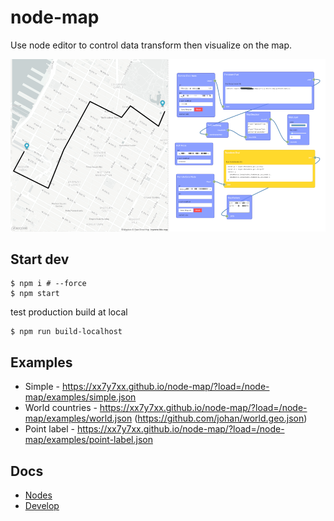 # node-map

Use node editor to control data transform then visualize on the map.

![](node-map.png)

## Start dev

```
$ npm i # --force
$ npm start
```

test production build at local

```
$ npm run build-localhost
```

## Examples

* Simple - https://xx7y7xx.github.io/node-map/?load=/node-map/examples/simple.json
* World countries - https://xx7y7xx.github.io/node-map/?load=/node-map/examples/world.json (https://github.com/johan/world.geo.json)
* Point label - https://xx7y7xx.github.io/node-map/?load=/node-map/examples/point-label.json

## Docs

* [Nodes](/NODE.md)
* [Develop](/DEVELOP.md)